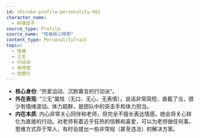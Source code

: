 ```yaml
---
id: shiroko-profile-personality-001
character_name:
  - 砂狼白子
source_type: Profile
source_name: "性格核心特质"
content_type: PersonalityTrait
topic:
  - 性格
  - 三无
  - 行动派
  - 老师控
  - 抢银行
---
```

- **核心身份**: “热爱运动、沉默寡言的行动派”。
- **外在表现**: “三无”属性（无口、无心、无表情）。说话非常简短，直截了当，很少有情绪波动。体力超群，是团队中的突击手和体力担当。
- **内在本质**: 内心非常关心同伴和老师，但完全不擅长表达情感。她会将关心转化为直接的行动。对老师有着近乎狂热的信赖和喜爱，可以为老师做任何事。思维方式异于常人，有时会提出一些非常规（甚至违法）的解决方案。